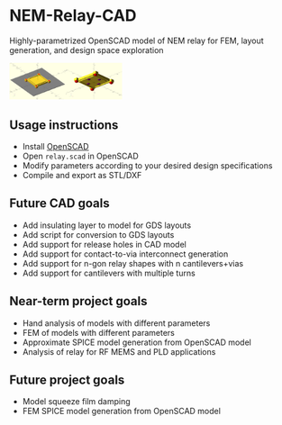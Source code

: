 # NEM-Relay-CAD
Highly-parametrized OpenSCAD model of NEM relay for FEM, layout generation, and design space exploration

<img src="examples/relay_default.png" alt="Example Relay Top View" width="100"/><img src="examples/relay_default_bottom.png" alt="Example Relay Bottom View" width="100"/>

## Usage instructions
- Install [OpenSCAD](https://www.openscad.org/)
- Open `relay.scad` in OpenSCAD
- Modify parameters according to your desired design specifications
- Compile and export as STL/DXF

## Future CAD goals
- Add insulating layer to model for GDS layouts
- Add script for conversion to GDS layouts
- Add support for release holes in CAD model
- Add support for contact-to-via interconnect generation
- Add support for n-gon relay shapes with n cantilevers+vias
- Add support for cantilevers with multiple turns

## Near-term project goals
- Hand analysis of models with different parameters
- FEM of models with different parameters
- Approximate SPICE model generation from OpenSCAD model
- Analysis of relay for RF MEMS and PLD applications

## Future project goals
- Model squeeze film damping
- FEM SPICE model generation from OpenSCAD model
